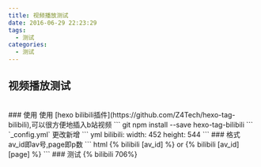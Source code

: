 ```yaml
---
title: 视频播放测试
date: 2016-06-29 22:23:29
tags:
  - 测试
categories:
  - 测试
---
```

## 视频播放测试
<br>
### 使用
使用 [hexo bilibili插件](https://github.com/Z4Tech/hexo-tag-bilibili),可以很方便地插入b站视频
``` git
npm install --save hexo-tag-bilibili
```
`_config.yml` 更改新增
``` yml
bilibili:
  width: 452
  height: 544
```
<!-- more -->
### 格式
av_id即av号,page即p数
``` html
{% bilibili [av_id] %}
or
{% bilibili [av_id] [page] %}
```
### 测试
{% bilibili 706%}
